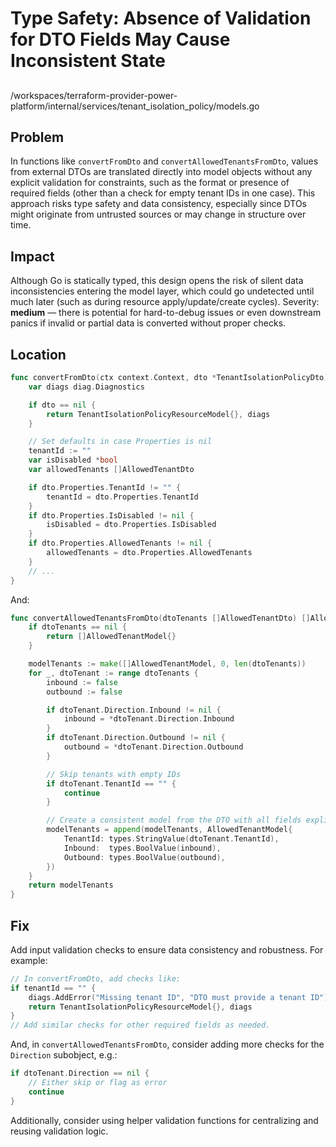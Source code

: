 # Type Safety: Absence of Validation for DTO Fields May Cause Inconsistent State

##

/workspaces/terraform-provider-power-platform/internal/services/tenant_isolation_policy/models.go

## Problem

In functions like `convertFromDto` and `convertAllowedTenantsFromDto`, values from external DTOs are translated directly into model objects without any explicit validation for constraints, such as the format or presence of required fields (other than a check for empty tenant IDs in one case). This approach risks type safety and data consistency, especially since DTOs might originate from untrusted sources or may change in structure over time.

## Impact

Although Go is statically typed, this design opens the risk of silent data inconsistencies entering the model layer, which could go undetected until much later (such as during resource apply/update/create cycles). 
Severity: **medium** — there is potential for hard-to-debug issues or even downstream panics if invalid or partial data is converted without proper checks.

## Location

```go
func convertFromDto(ctx context.Context, dto *TenantIsolationPolicyDto) (TenantIsolationPolicyResourceModel, diag.Diagnostics) {
	var diags diag.Diagnostics

	if dto == nil {
		return TenantIsolationPolicyResourceModel{}, diags
	}

	// Set defaults in case Properties is nil
	tenantId := ""
	var isDisabled *bool
	var allowedTenants []AllowedTenantDto

	if dto.Properties.TenantId != "" {
		tenantId = dto.Properties.TenantId
	}
	if dto.Properties.IsDisabled != nil {
		isDisabled = dto.Properties.IsDisabled
	}
	if dto.Properties.AllowedTenants != nil {
		allowedTenants = dto.Properties.AllowedTenants
	}
	// ...
}
```
And:

```go
func convertAllowedTenantsFromDto(dtoTenants []AllowedTenantDto) []AllowedTenantModel {
	if dtoTenants == nil {
		return []AllowedTenantModel{}
	}

	modelTenants := make([]AllowedTenantModel, 0, len(dtoTenants))
	for _, dtoTenant := range dtoTenants {
		inbound := false
		outbound := false

		if dtoTenant.Direction.Inbound != nil {
			inbound = *dtoTenant.Direction.Inbound
		}
		if dtoTenant.Direction.Outbound != nil {
			outbound = *dtoTenant.Direction.Outbound
		}

		// Skip tenants with empty IDs
		if dtoTenant.TenantId == "" {
			continue
		}

		// Create a consistent model from the DTO with all fields explicitly set
		modelTenants = append(modelTenants, AllowedTenantModel{
			TenantId: types.StringValue(dtoTenant.TenantId),
			Inbound:  types.BoolValue(inbound),
			Outbound: types.BoolValue(outbound),
		})
	}
	return modelTenants
}
```

## Fix

Add input validation checks to ensure data consistency and robustness. For example:

```go
// In convertFromDto, add checks like:
if tenantId == "" {
    diags.AddError("Missing tenant ID", "DTO must provide a tenant ID")
    return TenantIsolationPolicyResourceModel{}, diags
}
// Add similar checks for other required fields as needed.
```

And, in `convertAllowedTenantsFromDto`, consider adding more checks for the `Direction` subobject, e.g.:
```go
if dtoTenant.Direction == nil {
    // Either skip or flag as error
    continue
}
```

Additionally, consider using helper validation functions for centralizing and reusing validation logic.
